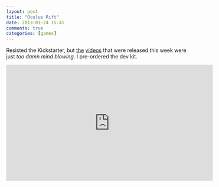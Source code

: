 ```yaml
---
layout: post
title: "Oculus Rift"
date: 2013-01-24 15:41
comments: true
categories: [games]
---
```


Resisted the Kickstarter, but [the](http://www.theverge.com/2013/1/14/3876976/oculus-rift-demo) [videos](http://www.ign.com/videos/2013/01/10/oculus-rift-virtual-headset-is-a-game-changer-ces-2013) that were released this week were just _too damn mind blowing_. I pre-ordered the dev kit.

<iframe width="560" height="315" src="http://www.youtube.com/embed/xpV7qq1vyd4?rel=0" frameborder="0" allowfullscreen></iframe>
